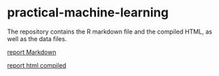 # practical-machine-learning

The repository contains the R markdown file and the compiled HTML, as well as the data files.

 [report Markdown](./report.Rmd)

 
 [report html compiled](http://rpubs.com/jgarcia/practical-machine-learning)
